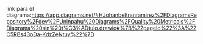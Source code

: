link para el diagrama:https://app.diagrams.net/#HJohanbeltranramirez%2FDiagramsRepository%2Fdev%2FUninpahu%20Diagrams%2FQuality%20Metricals%2FDiagrama%20sin%20t%C3%ADtulo.drawio#%7B%22pageId%22%3A%22C5RBs43oDa-KdzZeNtuy%22%7D 
